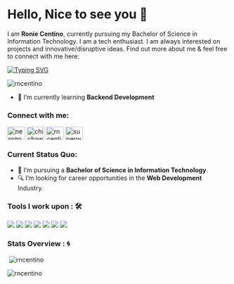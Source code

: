 <h1>Hello, Nice to see you 👋</h1>

I am <strong>Ronie Centino</strong>, currently pursuing my Bachelor of Science in Information Technology. I am a tech enthusiast. I am always interested on projects and innovative/disruptive ideas. Find out more about me & feel free to connect with me here:

[![Typing SVG](https://readme-typing-svg.herokuapp.com?font=Fira+Code&pause=1000&color=F707B2&random=false&width=435&lines=I'm+Ronie+Centino%2C+23yrs+old;Web+Developer+%F0%9F%91%A8%F0%9F%8F%BB%E2%80%8D%F0%9F%92%BB+)](https://git.io/typing-svg)
<p align="left"> <img src="https://komarev.com/ghpvc/?username=rncentino&label=Profile%20views&color=0e75b6&style=flat" alt="rncentino" /> </p>

- 🌱 I’m currently learning **Backend Development**

### Connect with me:

<p align="left">
<a href="https://twitter.com/nerogooods" target="blank"><img align="center" src="https://raw.githubusercontent.com/rahuldkjain/github-profile-readme-generator/master/src/images/icons/Social/twitter.svg" alt="nerogooods" height="30" width="40" /></a>
<a href="https://linkedin.com/in/chichawon" target="blank"><img align="center" src="https://raw.githubusercontent.com/rahuldkjain/github-profile-readme-generator/master/src/images/icons/Social/linked-in-alt.svg" alt="chichawon" height="30" width="40" /></a>
<a href="https://fb.com/rncentino" target="blank"><img align="center" src="https://raw.githubusercontent.com/rahuldkjain/github-profile-readme-generator/master/src/images/icons/Social/facebook.svg" alt="rncentino" height="30" width="40" /></a>
<a href="https://instagram.com/superwonieee" target="blank"><img align="center" src="https://raw.githubusercontent.com/rahuldkjain/github-profile-readme-generator/master/src/images/icons/Social/instagram.svg" alt="superwonieee" height="30" width="40" /></a>
</p>

### Current Status Quo:

- 💼 I’m pursuing a <strong>Bachelor of Science in Information Technology</strong>.
- 🔍 I’m looking for career opportunities in the <strong>Web Development</strong> Industry.

### Tools I work upon : 🛠

<img
  src="https://img.shields.io/badge/html5-%23E34F26.svg?style=for-the-badge&logo=html5&logoColor=white"
/>
<img
  src="https://img.shields.io/badge/css3%20-%2314354C.svg?&style=for-the-badge&logo=css3&logoColor=white"
/>
<img
  src="https://img.shields.io/badge/javascript%20-%23323330.svg?&style=for-the-badge&logo=javascript&logoColor=%23F7DF1E"
/>
<img
  src="https://img.shields.io/badge/PHP%20-%23777BB4.svg?&style=for-the-badge&logo=php&logoColor=white"
/>
<img
  src="https://img.shields.io/badge/git%20-%23F05032.svg?&style=for-the-badge&logo=git&logoColor=white"
/>
<img
  src="http://img.shields.io/badge/-VS%20Code-000000?style=for-the-badge&logo=Visual-studio-code&logoColor=blue"
/>
<img
  src="https://img.shields.io/badge/bootstrap-%23563D7C.svg?style=for-the-badge&logo=bootstrap&logoColor=white"
/>

### Stats Overview : :cyclone:

<p>&nbsp;<img align="center" src="https://github-readme-stats.vercel.app/api?username=rncentino&show_icons=true&locale=en" alt="rncentino" /></p>

<p><img align="center" src="https://github-readme-stats.vercel.app/api/top-langs?username=rncentino&show_icons=true&locale=en&layout=compact" alt="rncentino" /></p>
